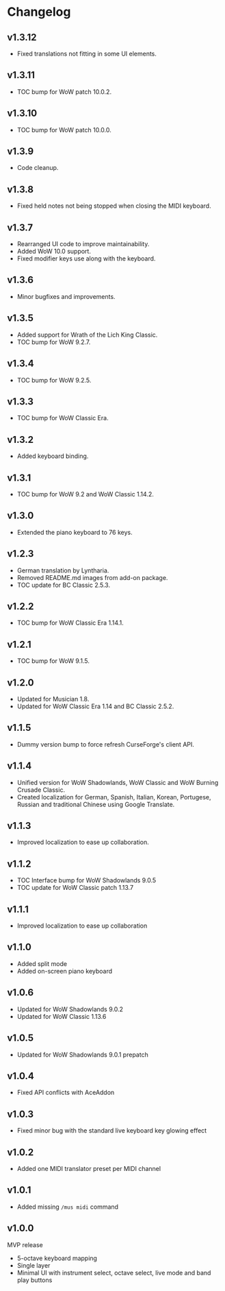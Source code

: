 Changelog
=========

v1.3.12
-------
* Fixed translations not fitting in some UI elements.

v1.3.11
-------
* TOC bump for WoW patch 10.0.2.

v1.3.10
-------
* TOC bump for WoW patch 10.0.0.

v1.3.9
------
* Code cleanup.

v1.3.8
------
* Fixed held notes not being stopped when closing the MIDI keyboard.

v1.3.7
------
* Rearranged UI code to improve maintainability.
* Added WoW 10.0 support.
* Fixed modifier keys use along with the keyboard.

v1.3.6
------
* Minor bugfixes and improvements.

v1.3.5
------
* Added support for Wrath of the Lich King Classic.
* TOC bump for WoW 9.2.7.

v1.3.4
------
* TOC bump for WoW 9.2.5.

v1.3.3
------
* TOC bump for WoW Classic Era.

v1.3.2
------
* Added keyboard binding.

v1.3.1
------
* TOC bump for WoW 9.2 and WoW Classic 1.14.2.

v1.3.0
------
* Extended the piano keyboard to 76 keys.

v1.2.3
------
* German translation by Lyntharia.
* Removed README.md images from add-on package.
* TOC update for BC Classic 2.5.3.

v1.2.2
------
* TOC bump for WoW Classic Era 1.14.1.

v1.2.1
------
* TOC bump for WoW 9.1.5.

v1.2.0
------
* Updated for Musician 1.8.
* Updated for WoW Classic Era 1.14 and BC Classic 2.5.2.

v1.1.5
------
* Dummy version bump to force refresh CurseForge's client API.

v1.1.4
------
* Unified version for WoW Shadowlands, WoW Classic and WoW Burning Crusade Classic.
* Created localization for German, Spanish, Italian, Korean, Portugese, Russian and traditional Chinese using Google Translate.

v1.1.3
------
* Improved localization to ease up collaboration.

v1.1.2
------
* TOC Interface bump for WoW Shadowlands 9.0.5
* TOC update for WoW Classic patch 1.13.7

v1.1.1
------
* Improved localization to ease up collaboration

v1.1.0
------
* Added split mode
* Added on-screen piano keyboard

v1.0.6
------
* Updated for WoW Shadowlands 9.0.2
* Updated for WoW Classic 1.13.6

v1.0.5
------
* Updated for WoW Shadowlands 9.0.1 prepatch

v1.0.4
------
* Fixed API conflicts with AceAddon

v1.0.3
------
* Fixed minor bug with the standard live keyboard key glowing effect

v1.0.2
------
* Added one MIDI translator preset per MIDI channel

v1.0.1
------
* Added missing `/mus midi` command

v1.0.0
------
MVP release
* 5-octave keyboard mapping
* Single layer
* Minimal UI with instrument select, octave select, live mode and band play buttons